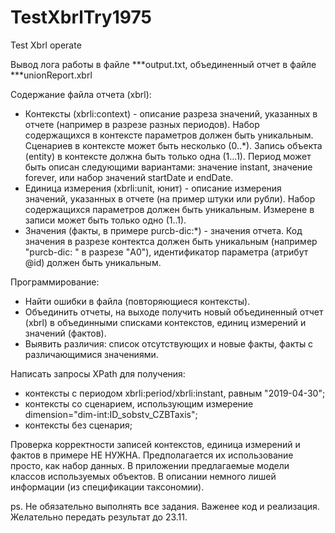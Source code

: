 # TestXbrlTry1975
Test Xbrl operate

Вывод лога работы в файле ***output.txt, объединенный отчет в файле ***unionReport.xbrl

Содержание файла отчета (xbrl):
- Контексты (xbrli:context) - описание разреза значений, указанных в отчете (например в разрезе разных периодов). 
	Набор содержащихся в контексте параметров должен быть уникальным. Сценариев в контексте может быть несколько (0..*). 
	Запись объекта (entity) в контексте должна быть только одна (1...1). 
	Период может быть описан следующими вариантами: значение instant, значение forever, или набор значений startDate и endDate.
- Единица измерения (xbrli:unit, юнит) - описание измерения значений, указанных в отчете (на пример штуки или рубли). 
	Набор содержащихся параметров должен быть уникальным. Измерене в записи может быть только одно (1..1).
- Значения (факты, в примере purcb-dic:*) - значения отчета. Код значения в разрезе контектса должен быть уникальным 
	(например "purcb-dic: " в разрезе "A0"), идентификатор параметра (атрибут @id) должен быть уникальным.

Программирование:
- Найти ошибки в файла (повторяющиеся контексты).
- Объединить отчеты, на выходе получить новый объединенный отчет (xbrl) в объединными списками контекстов, единиц измерений и значений (фактов).
- Выявить различия: список отсутствующих и новые факты, факты с различающимися значениями.

Написать запросы XPath для получения:
- контексты с периодом xbrli:period/xbrli:instant, равным "2019-04-30";
- контексты со сценарием, использующим измерение dimension="dim-int:ID_sobstv_CZBTaxis";
- контексты без сценария;


Проверка корректности записей контекстов, единица измерений и фактов в примере НЕ НУЖНА. Предполагается их использование просто, как набор данных.
В приложении предлагаемые модели классов используемых объектов. В описании немного лишей информации (из спецификации таксономии).

ps. Не обязательно выполнять все задания. Важенее код и реализация. Желательно передать результат до 23.11.


